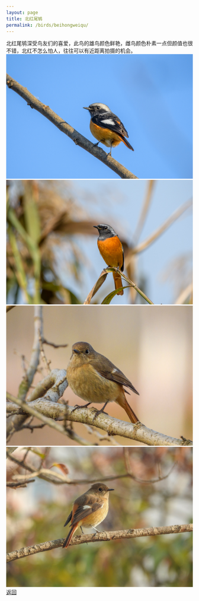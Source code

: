 ```yaml
---
layout: page
title: 北红尾鸲
permalink: /birds/beihongweiqu/
---
```

北红尾鸲深受鸟友们的喜爱，此鸟的雄鸟颜色鲜艳，雌鸟颜色朴素一点但颜值也很不错，北红不怎么怕人，往往可以有近距离拍摄的机会。
![](../picture/北红尾鸲/DSC_2582.jpg)
![](../picture/北红尾鸲/DSC_8643.jpg)
![](../picture/北红尾鸲/DSCN6688.jpg)
![](../picture/北红尾鸲/DSCN6833.jpg)
[返回](../../)
